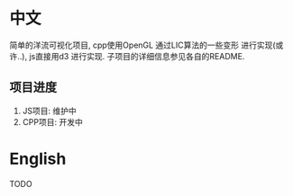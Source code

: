 # 中文
简单的洋流可视化项目, cpp使用OpenGL 通过LIC算法的一些变形 进行实现(或许..), js直接用d3 进行实现. 子项目的详细信息参见各自的README.
## 项目进度
1. JS项目: 维护中
2. CPP项目: 开发中

# English
TODO
